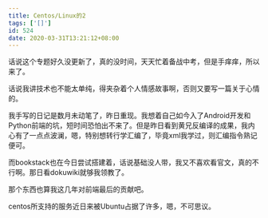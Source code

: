```yaml
---
title: Centos/Linux的2
tags: ['[]']
id: 524
date: 2020-03-31T13:21:12+08:00
---
```



话说这个专题好久没更新了，真的没时间，天天忙着备战中考，但是手痒痒，所以来了。

话说我讲技术也不能太单纯，得夹杂着个人情感故事啊，否则又要写一篇关于心情的。

我手写的日记是数月未动笔了，昨日重现。我想着自己如今入了Android开发和Python前端的坑，短时间恐怕出不来了。但是昨日看到黄兄反编译的成果，我内心有了一点点波澜，嗯，特别想转行学汇编了，毕竟xml我学过，则汇编指令熟记便可。

而bookstack也在今日尝试搭建着，话说基础没人带，我又不喜欢看官文，真的不行啊。那日看dokuwiki就够我领教了。

那个东西也算我这几年对前端最后的贡献吧。

centos所支持的服务近日来被Ubuntu占据了许多，嗯，不可思议。